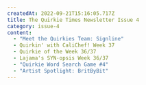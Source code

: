 ```yaml
---
createdAt: 2022-09-21T15:16:05.717Z
title: The Quirkie Times Newsletter Issue 4
category: issue-4
content:
  - "Meet the Quirkies Team: Signline"
  - Quirkin' with CaliChef! Week 37
  - Quirkie of the Week 36/37
  - Lajama's SYN-opsis Week 36/37
  - "Quirkie Word Search Game #4"
  - "Artist Spotlight: BritByBit"
---
```


